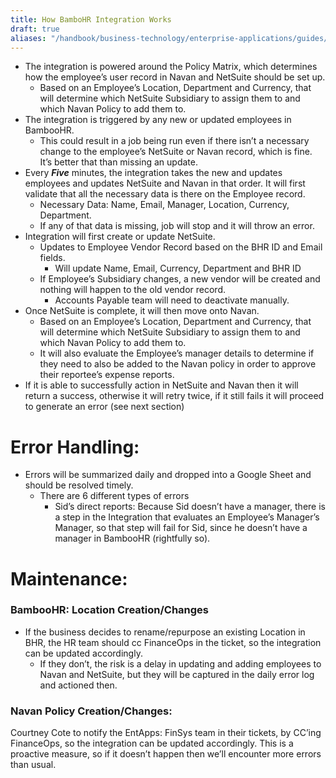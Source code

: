 ```yaml
---
title: How BamboHR Integration Works
draft: true
aliases: "/handbook/business-technology/enterprise-applications/guides/finance-guides/bhrfinanceautomation.html"
---
```


- The integration is powered around the Policy Matrix, which determines how the employee’s user record in Navan and NetSuite should be set up.
   - Based on an Employee’s Location, Department and Currency, that will determine which NetSuite Subsidiary to assign them to and which Navan Policy to add them to.
- The integration is triggered by any new or updated employees in BambooHR.
   - This could result in a job being run even if there isn’t a necessary change to the employee’s NetSuite or Navan record, which is fine. It’s better that than missing an update.
- Every ***Five*** minutes, the integration takes the new and updates employees and updates NetSuite and Navan in that order.
It will first validate that all the necessary data is there on the Employee record.
   - Necessary Data: Name, Email, Manager, Location, Currency, Department.
   - If any of that data is missing, job will stop and it will throw an error.
- Integration will first create or update NetSuite.
   - Updates to Employee Vendor Record based on the BHR ID and Email fields.
       - Will update Name, Email, Currency, Department and BHR ID
   - If Employee’s Subsidiary changes, a new vendor will be created and nothing will happen to the old vendor record.
      - Accounts Payable team will need to deactivate manually.
- Once NetSuite is complete, it will then move onto Navan.
   - Based on an Employee’s Location, Department and Currency, that will determine which NetSuite Subsidiary to assign them to and which Navan Policy to add them to.
    - It will also evaluate the Employee’s manager details to determine if they need to also be added to the Navan policy in order to approve their reportee’s expense reports.
- If it is able to successfully action in NetSuite and Navan then it will return a success, otherwise it will retry twice, if it still fails it will proceed to generate an error (see next section)

# Error Handling:

- Errors will be summarized daily and dropped into a Google Sheet and should be resolved timely.
   - There are 6 different types of errors
      - Sid’s direct reports: Because Sid doesn’t have a manager, there is a step in the Integration that evaluates an Employee’s Manager’s Manager, so that step will fail for Sid, since he doesn’t have a manager in BambooHR (rightfully so).


# Maintenance:

### **BambooHR: Location Creation/Changes**

   - If the business decides to rename/repurpose an existing Location in BHR, the HR team should cc FinanceOps in the ticket, so the integration can be updated accordingly.
      - If they don’t, the risk is a delay in updating and adding employees to Navan and NetSuite, but they will be captured in the daily error log and actioned then.

### **Navan Policy Creation/Changes:**

 Courtney Cote to notify the EntApps: FinSys team in their tickets, by CC’ing FinanceOps, so the integration can be updated accordingly. This is a proactive measure, so if it doesn’t happen then we’ll encounter more errors than usual.
